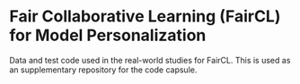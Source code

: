 # Fair Collaborative Learning (FairCL) for Model Personalization

Data and test code used in the real-world studies for FairCL. This is used as an supplementary repository for the code capsule.

